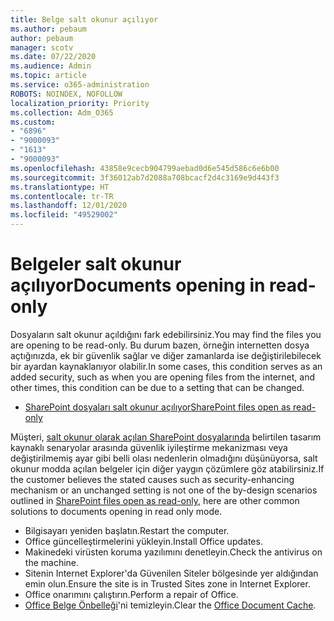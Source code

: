 ```yaml
---
title: Belge salt okunur açılıyor
ms.author: pebaum
author: pebaum
manager: scotv
ms.date: 07/22/2020
ms.audience: Admin
ms.topic: article
ms.service: o365-administration
ROBOTS: NOINDEX, NOFOLLOW
localization_priority: Priority
ms.collection: Adm_O365
ms.custom:
- "6896"
- "9000093"
- "1613"
- "9000093"
ms.openlocfilehash: 43858e9cecb904799aebad0d6e545d586c6e6b00
ms.sourcegitcommit: 3f36012ab7d2088a708bcacf2d4c3169e9d443f3
ms.translationtype: HT
ms.contentlocale: tr-TR
ms.lasthandoff: 12/01/2020
ms.locfileid: "49529002"
---
```

# <a name="documents-opening-in-read-only"></a><span data-ttu-id="4996b-102">Belgeler salt okunur açılıyor</span><span class="sxs-lookup"><span data-stu-id="4996b-102">Documents opening in read-only</span></span>

<span data-ttu-id="4996b-103">Dosyaların salt okunur açıldığını fark edebilirsiniz.</span><span class="sxs-lookup"><span data-stu-id="4996b-103">You may find the files you are opening to be read-only.</span></span> <span data-ttu-id="4996b-104">Bu durum bazen, örneğin internetten dosya açtığınızda, ek bir güvenlik sağlar ve diğer zamanlarda ise değiştirilebilecek bir ayardan kaynaklanıyor olabilir.</span><span class="sxs-lookup"><span data-stu-id="4996b-104">In some cases, this condition serves as an added security, such as when you are opening files from the internet, and other times, this condition can be due to a setting that can be changed.</span></span>

- [<span data-ttu-id="4996b-105">SharePoint dosyaları salt okunur açılıyor</span><span class="sxs-lookup"><span data-stu-id="4996b-105">SharePoint files open as read-only</span></span>](https://docs.microsoft.com/sharepoint/troubleshoot/lists-and-libraries/files-open-as-read-only-and-cannot-check-in-or-out)

<span data-ttu-id="4996b-106">Müşteri, [salt okunur olarak açılan SharePoint dosyalarında](https://docs.microsoft.com/sharepoint/troubleshoot/lists-and-libraries/files-open-as-read-only-and-cannot-check-in-or-out) belirtilen tasarım kaynaklı senaryolar arasında güvenlik iyileştirme mekanizması veya değiştirilmemiş ayar gibi belli olası nedenlerin olmadığını düşünüyorsa, salt okunur modda açılan belgeler için diğer yaygın çözümlere göz atabilirsiniz.</span><span class="sxs-lookup"><span data-stu-id="4996b-106">If the customer believes the stated causes such as security-enhancing mechanism or an unchanged setting is not one of the by-design scenarios outlined in [SharePoint files open as read-only](https://docs.microsoft.com/sharepoint/troubleshoot/lists-and-libraries/files-open-as-read-only-and-cannot-check-in-or-out), here are other common solutions to documents opening in read only mode.</span></span>

- <span data-ttu-id="4996b-107">Bilgisayarı yeniden başlatın.</span><span class="sxs-lookup"><span data-stu-id="4996b-107">Restart the computer.</span></span>
- <span data-ttu-id="4996b-108">Office güncelleştirmelerini yükleyin.</span><span class="sxs-lookup"><span data-stu-id="4996b-108">Install Office updates.</span></span>
- <span data-ttu-id="4996b-109">Makinedeki virüsten koruma yazılımını denetleyin.</span><span class="sxs-lookup"><span data-stu-id="4996b-109">Check the antivirus on the machine.</span></span>
- <span data-ttu-id="4996b-110">Sitenin Internet Explorer'da Güvenilen Siteler bölgesinde yer aldığından emin olun.</span><span class="sxs-lookup"><span data-stu-id="4996b-110">Ensure the site is in Trusted Sites zone in Internet Explorer.</span></span>
- <span data-ttu-id="4996b-111">Office onarımını çalıştırın.</span><span class="sxs-lookup"><span data-stu-id="4996b-111">Perform a repair of Office.</span></span>
- <span data-ttu-id="4996b-112">[Office Belge Önbelleği](https://support.microsoft.com/office/delete-your-office-document-cache-b1d3765e-d71b-4bb8-99ca-acd22c42995d?ui=en-us&rs=en-us&ad=us)'ni temizleyin.</span><span class="sxs-lookup"><span data-stu-id="4996b-112">Clear the [Office Document Cache](https://support.microsoft.com/office/delete-your-office-document-cache-b1d3765e-d71b-4bb8-99ca-acd22c42995d?ui=en-us&rs=en-us&ad=us).</span></span>

